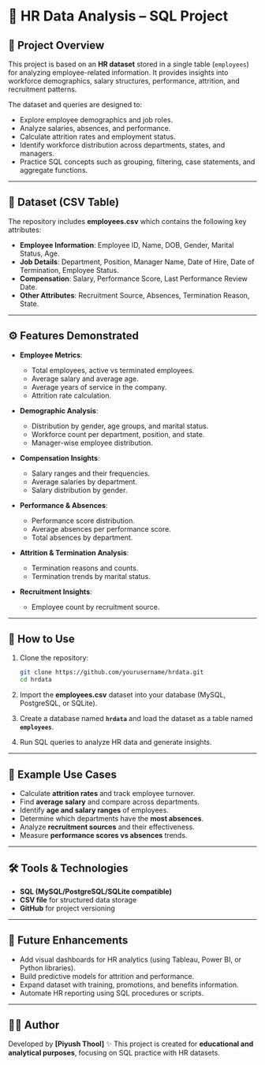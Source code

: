 # 🏢 HR Data Analysis – SQL Project

## 📌 Project Overview

This project is based on an **HR dataset** stored in a single table (`employees`) for analyzing employee-related information.
It provides insights into workforce demographics, salary structures, performance, attrition, and recruitment patterns.

The dataset and queries are designed to:

* Explore employee demographics and job roles.
* Analyze salaries, absences, and performance.
* Calculate attrition rates and employment status.
* Identify workforce distribution across departments, states, and managers.
* Practice SQL concepts such as grouping, filtering, case statements, and aggregate functions.

---

## 📂 Dataset (CSV Table)

The repository includes **employees.csv** which contains the following key attributes:

* **Employee Information**: Employee ID, Name, DOB, Gender, Marital Status, Age.
* **Job Details**: Department, Position, Manager Name, Date of Hire, Date of Termination, Employee Status.
* **Compensation**: Salary, Performance Score, Last Performance Review Date.
* **Other Attributes**: Recruitment Source, Absences, Termination Reason, State.

---

## ⚙️ Features Demonstrated

* **Employee Metrics**:

  * Total employees, active vs terminated employees.
  * Average salary and average age.
  * Average years of service in the company.
  * Attrition rate calculation.

* **Demographic Analysis**:

  * Distribution by gender, age groups, and marital status.
  * Workforce count per department, position, and state.
  * Manager-wise employee distribution.

* **Compensation Insights**:

  * Salary ranges and their frequencies.
  * Average salaries by department.
  * Salary distribution by gender.

* **Performance & Absences**:

  * Performance score distribution.
  * Average absences per performance score.
  * Total absences by department.

* **Attrition & Termination Analysis**:

  * Termination reasons and counts.
  * Termination trends by marital status.

* **Recruitment Insights**:

  * Employee count by recruitment source.

---

## 🚀 How to Use

1. Clone the repository:

   ```bash
   git clone https://github.com/yourusername/hrdata.git
   cd hrdata
   ```

2. Import the **employees.csv** dataset into your database (MySQL, PostgreSQL, or SQLite).

3. Create a database named **`hrdata`** and load the dataset as a table named **`employees`**.

4. Run SQL queries to analyze HR data and generate insights.

---

## 🎯 Example Use Cases

* Calculate **attrition rates** and track employee turnover.
* Find **average salary** and compare across departments.
* Identify **age and salary ranges** of employees.
* Determine which departments have the **most absences**.
* Analyze **recruitment sources** and their effectiveness.
* Measure **performance scores vs absences** trends.

---

## 🛠️ Tools & Technologies

* **SQL (MySQL/PostgreSQL/SQLite compatible)**
* **CSV file** for structured data storage
* **GitHub** for project versioning

---

## 📌 Future Enhancements

* Add visual dashboards for HR analytics (using Tableau, Power BI, or Python libraries).
* Build predictive models for attrition and performance.
* Expand dataset with training, promotions, and benefits information.
* Automate HR reporting using SQL procedures or scripts.

---

## 👨‍💻 Author

Developed by **[Piyush Thool]** ✨
This project is created for **educational and analytical purposes**, focusing on SQL practice with HR datasets.


